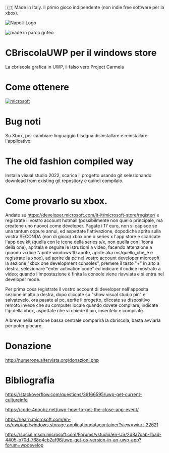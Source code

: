 :it: Made in Italy. Il primo gioco indipendente (non indie free software per la xbox).

![Napoli-Logo](https://github.com/user-attachments/assets/b0218b39-2d99-4ce0-8c43-ac42b512b710)

![made in parco grifeo](https://github.com/user-attachments/assets/483574bc-e34b-4560-9a95-b5267290a1a8)



# CBriscolaUWP per il windows store
La cbriscola grafica in UWP, il falso vero Project Carmela

# Come ottenere
[![microsoft](https://get.microsoft.com/images/en-us%20dark.svg)](https://www.microsoft.com/store/apps/9NX1JKTQK12C)

# Bug noti

Su Xbox, per cambiare linguaggio bisogna disinstallare e reinstallare l'applicativo.

# The old fashion compiled way

Installa visual studio 2022, scarica il progetto usando git selezionando download from existing git repository e quindi compilalo.

# Come provarlo su xbox.
Andate su https://developer.microsoft.com/it-it/microsoft-store/register/ e registrate il vostro account hotmail (possibilmente non quello principale, ma createne uno  nuovo) come developer.
Pagate i 17 euro, non si capisce se una tantum oppure annui, ed aspettate l'attivazione, dopodiché aprite sulla vostra SECONDA (non di gioco) xbox one o series x l'app store e scaricate l'app dev kit (quella con le icone della series s/x, non quella con l'icona della one), apritela e seguite le istruzioni a video, facendo attenzione a quando vi dice "aprite windows 10 aprite, aprite aka.ms/quello_che_è e registrate la xbox), ad aprire da pc nel vostro account developer microsoft la sezione "xbox one development consoles", premere il tasto "+" in alto a destra, selezionare "enter activation code" ed indicare il codice mostrato a video; quando l'impostazione è finita la console viene riavviata e si entra nel developer mode.

Per prima cosa registrate il vostro account di developer nell'apposita sezione in alto a destra, dopo cliccate su "show visual studio pin" e salvatevelo, ora pasate al pc, aprite il progetto, cliccate su dispositivo remoto invece che su computer locale quando dovete compilare, indicate l'ip della xbox, aspettate che vi chiede il pin, inseritelo e compilate.

A breve nella sezione bassa centrale comparirà la cbriscola, basta avviarla per poter giocare.

# Donazione

http://numerone.altervista.org/donazioni.php

# Bibliografia

https://stackoverflow.com/questions/39166595/uwp-get-current-cultureinfo

https://code.4noobz.net/uwp-how-to-get-the-close-app-event/

https://learn.microsoft.com/en-us/uwp/api/windows.storage.applicationdatacontainer?view=winrt-22621

https://social.msdn.microsoft.com/Forums/vstudio/en-US/2d8a7dab-1bad-4405-b70d-768e4cb2af96/uwp-get-os-version-in-an-uwp-app?forum=wpdevelop
